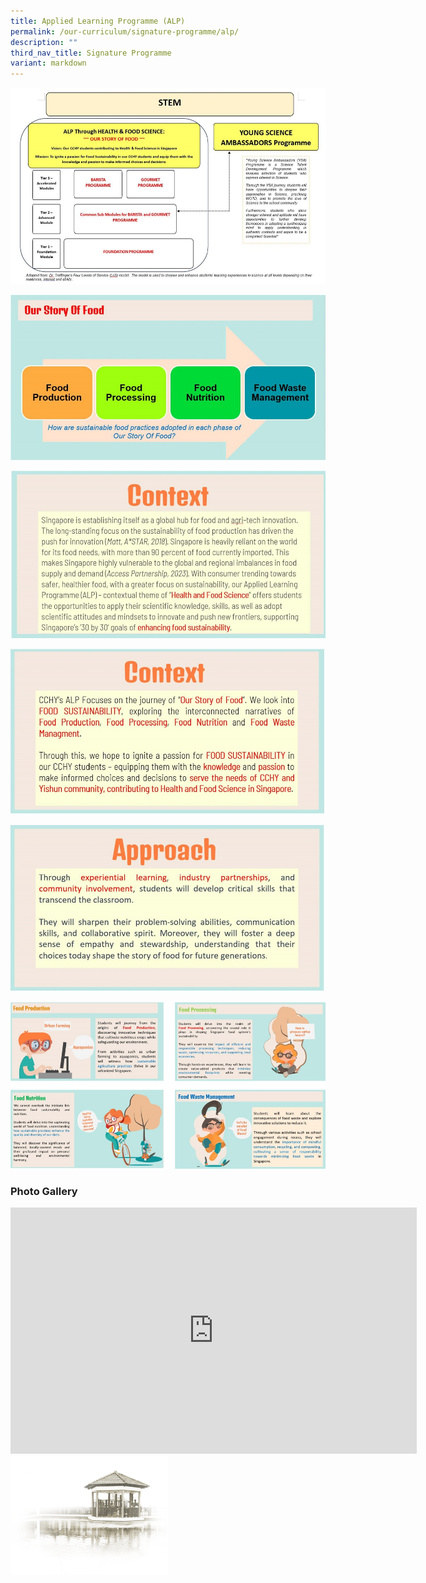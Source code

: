 ```yaml
---
title: Applied Learning Programme (ALP)
permalink: /our-curriculum/signature-programme/alp/
description: ""
third_nav_title: Signature Programme
variant: markdown
---
```

![](/images/Our%20Curriculum/Applied%20Learning%20Programme/ALP_2024_page_1.jpg)

![](/images/Our%20Curriculum/Applied%20Learning%20Programme/ALP_2024_page_2.jpg)

![](/images/Our%20Curriculum/Applied%20Learning%20Programme/ALP_2024_page_3.jpg)

![](/images/Our%20Curriculum/Applied%20Learning%20Programme/ALP_2024_page_4.jpg)

![](/images/Our%20Curriculum/Applied%20Learning%20Programme/ALP_2024_page_5.jpg)

![](/images/Our%20Curriculum/Applied%20Learning%20Programme/ALP_2024_page_6.jpg)


### Photo Gallery
<iframe allowfullscreen="true" height="394" width="650" frameborder="0" src="https://docs.google.com/presentation/d/e/2PACX-1vR3Bcy8izDY0jKQh0AxVDoVKVbSyLfe69EE8WFvMovWxmPIOfIxeFYilHa8CB-ZWcSVdMOLqCwreuiP/embed?start=true&amp;loop=true&amp;delayms=5000"></iframe>

<img src="/images/pavilion.png" style="width:50%">